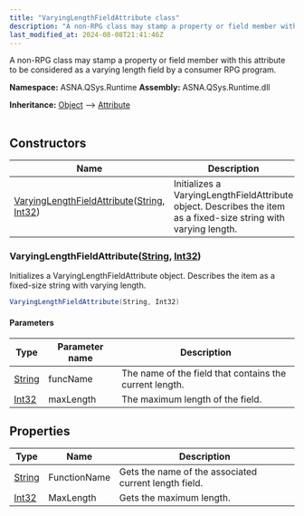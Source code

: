 ```yaml
---
title: "VaryingLengthFieldAttribute class"
description: "A non-RPG class may stamp a property or field member with this attribute to be considered as a varying length field by a consumer RPG program. "
last_modified_at: 2024-08-08T21:41:46Z
---
```


A non-RPG class may stamp a property or field member with this attribute to be considered as a varying length field by a consumer RPG program.

**Namespace:** ASNA.QSys.Runtime
**Assembly:** ASNA.QSys.Runtime.dll

**Inheritance:** [Object](https://docs.microsoft.com/en-us/dotnet/api/system.object) --> [Attribute](https://docs.microsoft.com/en-us/dotnet/api/system.attribute)
<br>
<br>

## Constructors

| Name | Description |
| --- | --- |
| [VaryingLengthFieldAttribute](#varyinglengthfieldattributestring-int32)([String](https://docs.microsoft.com/en-us/dotnet/api/system.string), [Int32](https://docs.microsoft.com/en-us/dotnet/api/system.int32)) | Initializes a VaryingLengthFieldAttribute object. Describes the item as a fixed-size string with varying length.

### VaryingLengthFieldAttribute([String](https://docs.microsoft.com/en-us/dotnet/api/system.string), [Int32](https://docs.microsoft.com/en-us/dotnet/api/system.int32))

Initializes a VaryingLengthFieldAttribute object. Describes the item as a fixed-size string with varying length.

```cs
VaryingLengthFieldAttribute(String, Int32)
```

#### Parameters

| Type | Parameter name | Description
| --- | --- | ---
| [String](https://docs.microsoft.com/en-us/dotnet/api/system.string) | funcName | The name of the field that contains the current length.
| [Int32](https://docs.microsoft.com/en-us/dotnet/api/system.int32) | maxLength | The maximum length of the field.

## Properties

| Type | Name | Description
| --- | --- | --- 
| [String](https://learn.microsoft.com/en-us/dotnet/api/system.string?view=net-8.0) | FunctionName | Gets the name of the associated current length field. |
| [Int32](https://learn.microsoft.com/en-us/dotnet/csharp/language-reference/builtin-types/integral-numeric-types) | MaxLength | Gets the maximum length. |
